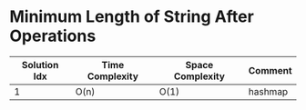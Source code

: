 # Minimum Length of String After Operations

| Solution Idx | Time Complexity | Space Complexity | Comment |
| ------------ | --------------- | ---------------- | ------- |
| 1            | O(n)            | O(1)             | hashmap |
